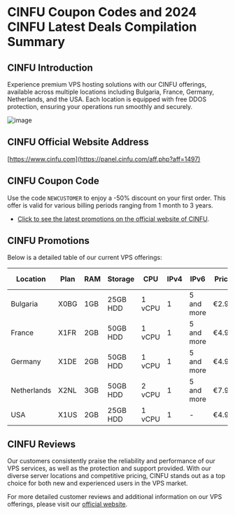 # CINFU Coupon Codes and 2024 CINFU Latest Deals Compilation Summary

## CINFU Introduction

Experience premium VPS hosting solutions with our CINFU offerings, available across multiple locations including Bulgaria, France, Germany, Netherlands, and the USA. Each location is equipped with free DDOS protection, ensuring your operations run smoothly and securely.

![image](https://github.com/hiblavery25/CINFU/assets/167734565/1f25b021-d311-4e1f-a3d2-fac84caafa20)

## CINFU Official Website Address

[https://www.cinfu.com](https://panel.cinfu.com/aff.php?aff=1497)

## CINFU Coupon Code

Use the code `NEWCUSTOMER` to enjoy a -50% discount on your first order. This offer is valid for various billing periods ranging from 1 month to 3 years. 

- [Click to see the latest promotions on the official website of CINFU](https://panel.cinfu.com/aff.php?aff=1497).

## CINFU Promotions

Below is a detailed table of our current VPS offerings:

| Location  | Plan | RAM  | Storage | CPU  | IPv4 | IPv6        | Price  | Discounted Price | Link |
|-----------|------|------|---------|------|------|-------------|--------|------------------|------|
| Bulgaria  | X0BG | 1GB  | 25GB HDD| 1 vCPU| 1    | 5 and more  | €2.90  | €1.45            | [Order Now!](https://panel.cinfu.com/aff.php?aff=1497) |
| France    | X1FR | 2GB  | 50GB HDD| 1 vCPU| 1    | 5 and more  | €4.90  | €2.45            | [Order Now!](https://panel.cinfu.com/aff.php?aff=1497) |
| Germany   | X1DE | 2GB  | 50GB HDD| 1 vCPU| 1    | 5 and more  | €4.90  | €2.45            | [Order Now!](https://panel.cinfu.com/aff.php?aff=1497) |
| Netherlands| X2NL| 3GB  | 50GB HDD| 2 vCPU| 1    | 5 and more  | €7.90  | €3.95            | [Order Now!](https://panel.cinfu.com/aff.php?aff=1497) |
| USA       | X1US | 2GB  | 25GB HDD| 1 vCPU| 1    | -           | €4.90  | €2.45            | [Order Now!](https://panel.cinfu.com/aff.php?aff=1497) |

## CINFU Reviews

Our customers consistently praise the reliability and performance of our VPS services, as well as the protection and support provided. With our diverse server locations and competitive pricing, CINFU stands out as a top choice for both new and experienced users in the VPS market.

For more detailed customer reviews and additional information on our VPS offerings, please visit our [official website](https://panel.cinfu.com/aff.php?aff=1497).
